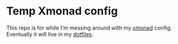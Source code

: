 # Temp Xmonad config

This repo is for while I'm messing around with my [xmonad](http://xmonad.org/) config.  Eventually it will live in my [dotfiles](https://github.com/justone/dotfiles/tree/personal).
